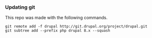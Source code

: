 ### Updating git

This repo was made with the following commands.

```
git remote add -f drupal http://git.drupal.org/project/drupal.git
git subtree add --prefix php drupal 8.x --squash
```

